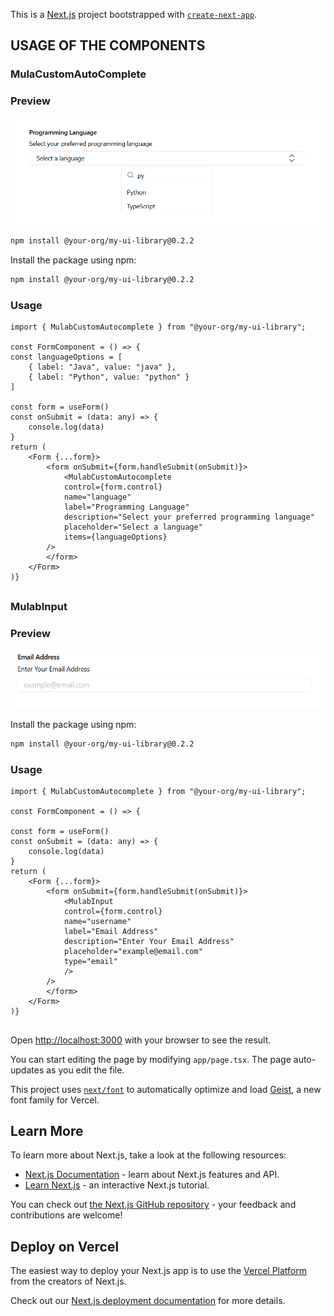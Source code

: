 This is a [Next.js](https://nextjs.org) project bootstrapped with [`create-next-app`](https://nextjs.org/docs/app/api-reference/cli/create-next-app).

## USAGE OF THE COMPONENTS

### MulaCustomAutoComplete
### Preview
![alt text](image-1.png)

```bash
npm install @your-org/my-ui-library@0.2.2
```


Install the package using npm:
```bash
npm install @your-org/my-ui-library@0.2.2
```

### Usage

```
import { MulabCustomAutocomplete } from "@your-org/my-ui-library";

const FormComponent = () => {
const languageOptions = [
    { label: "Java", value: "java" },
    { label: "Python", value: "python" }
]

const form = useForm()
const onSubmit = (data: any) => {
    console.log(data)
}
return (
    <Form {...form}>
        <form onSubmit={form.handleSubmit(onSubmit)}>
            <MulabCustomAutocomplete
            control={form.control}
            name="language"
            label="Programming Language"
            description="Select your preferred programming language"
            placeholder="Select a language"
            items={languageOptions}
        />
        </form>
    </Form>
)}
```
##
### MulabInput
### Preview
![alt text](image-2.png)



Install the package using npm:
```bash
npm install @your-org/my-ui-library@0.2.2
```

### Usage

```
import { MulabCustomAutocomplete } from "@your-org/my-ui-library";

const FormComponent = () => {

const form = useForm()
const onSubmit = (data: any) => {
    console.log(data)
}
return (
    <Form {...form}>
        <form onSubmit={form.handleSubmit(onSubmit)}>
            <MulabInput
            control={form.control}
            name="username"
            label="Email Address"
            description="Enter Your Email Address"
            placeholder="example@email.com"
            type="email"
            />
        />
        </form>
    </Form>
)}
```
##




Open [http://localhost:3000](http://localhost:3000) with your browser to see the result.

You can start editing the page by modifying `app/page.tsx`. The page auto-updates as you edit the file.

This project uses [`next/font`](https://nextjs.org/docs/app/building-your-application/optimizing/fonts) to automatically optimize and load [Geist](https://vercel.com/font), a new font family for Vercel.

## Learn More

To learn more about Next.js, take a look at the following resources:

- [Next.js Documentation](https://nextjs.org/docs) - learn about Next.js features and API.
- [Learn Next.js](https://nextjs.org/learn) - an interactive Next.js tutorial.

You can check out [the Next.js GitHub repository](https://github.com/vercel/next.js) - your feedback and contributions are welcome!

## Deploy on Vercel

The easiest way to deploy your Next.js app is to use the [Vercel Platform](https://vercel.com/new?utm_medium=default-template&filter=next.js&utm_source=create-next-app&utm_campaign=create-next-app-readme) from the creators of Next.js.

Check out our [Next.js deployment documentation](https://nextjs.org/docs/app/building-your-application/deploying) for more details.
